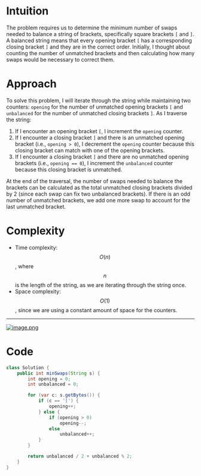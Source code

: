 # Intuition  
The problem requires us to determine the minimum number of swaps needed to balance a string of brackets, specifically square brackets `[` and `]`. A balanced string means that every opening bracket `[` has a corresponding closing bracket `]` and they are in the correct order. Initially, I thought about counting the number of unmatched brackets and then calculating how many swaps would be necessary to correct them.  

# Approach  
To solve this problem, I will iterate through the string while maintaining two counters: `opening` for the number of unmatched opening brackets `[` and `unbalanced` for the number of unmatched closing brackets `]`. As I traverse the string:  

1. If I encounter an opening bracket `[`, I increment the `opening` counter.  
2. If I encounter a closing bracket `]` and there is an unmatched opening bracket (i.e., `opening > 0`), I decrement the `opening` counter because this closing bracket can match with one of the opening brackets.  
3. If I encounter a closing bracket `]` and there are no unmatched opening brackets (i.e., `opening == 0`), I increment the `unbalanced` counter because this closing bracket is unmatched.  

At the end of the traversal, the number of swaps needed to balance the brackets can be calculated as the total unmatched closing brackets divided by 2 (since each swap can fix two unbalanced brackets). If there is an odd number of unmatched brackets, we add one more swap to account for the last unmatched bracket.  

# Complexity  
- Time complexity: $$O(n)$$, where $$n$$ is the length of the string, as we are iterating through the string once.  
- Space complexity: $$O(1)$$, since we are using a constant amount of space for the counters.
---
<a href = https://leetcode.com/problems/minimum-number-of-swaps-to-make-the-string-balanced/submissions/1415776452/>![image.png](https://assets.leetcode.com/users/images/69a319ce-eeab-44d0-8bda-72524baafa7d_1728385487.9069424.png)</a>
# Code
```java []
class Solution {
    public int minSwaps(String s) {
        int opening = 0;
        int unbalanced = 0;

        for (var c: s.getBytes()) {
            if (c == '[') {
                opening++;
            } else {
                if (opening > 0)
                    opening--;
                else
                    unbalanced++;    
            }
        }

        return unbalanced / 2 + unbalanced % 2;
    }
}
```
